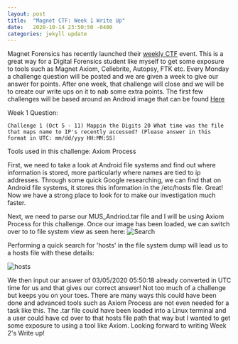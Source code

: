 ```yaml
---
layout: post
title:  "Magnet CTF: Week 1 Write Up"
date:   2020-10-14 23:50:50 -0400
categories: jekyll update
---
```

Magnet Forensics has recently launched their [weekly CTF](https://www.magnetforensics.com/blog/magnet-weekly-ctf-challenge/) event. This is a great way for a Digital Forensics student like myself to get some exposure to tools such as Magnet Axiom, Cellebrite, Autopsy, FTK etc. Every Monday a challenge question will be posted and we are given a week to give our answer for points. After one week, that challenge will close and we will be to create our write ups on it to nab some extra points. The first few challenges will be based around an Android image that can be found [Here](https://drive.google.com/file/d/1tVTppe4-3Hykug7NrOJrBJT4OXuNOiDO/view?usp=sharing)

Week 1 Question:

`Challenge 1 (Oct 5 - 11) Mappin the Digits 20
What time was the file that maps name to IP's recently accessed?
(Please answer in this format in UTC: mm/dd/yyy HH:MM:SS)`

Tools used in this challenge: Axiom Process

First, we need to take a look at Android file systems and find out where information is stored, more particularly where names are tied to ip addresses. Through some quick Google researching, we can find that on Android file systems, it stores this information in the /etc/hosts file. Great! Now we have a strong place to look for to make our investigation much faster.

Next, we need to parse our MUS_Andriod.tar file and I will be using Axiom Process for this challenge. Once our image has been loaded, we can switch over to to file system view as seen here: 
![Search](https://neontacos.github.io/DFIR/Assets/Snip1.jpg)


Performing a quick search for 'hosts' in the file system dump will lead us to a hosts file with these details:

![hosts](https://neontacos.github.io/DFIR/blob/main/Assets/snip2.jpg)

We then input our answer of 03/05/2020 05:50:18 already converted in UTC time for us and that gives our correct answer! Not too much of a challenge but keeps you on your toes.
There are many ways this could have been done and advanced tools such as Axiom Process are not even needed for a task like this. The .tar file could have been loaded into a Linux terminal and a user could have cd over to that hosts file path that way but I wanted to get some exposure to using a tool like Axiom. Looking forward to writing Week 2's Write up!





